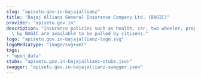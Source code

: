 ```yaml
---
slug: "apisetu-gov-in-bajajallianz"
title: "Bajaj Allianz General Insurance Company Ltd. (BAGIC)"
provider: "apisetu.gov.in"
description: "Insurance policies such as health, car, two wheeler, property etc. issued\
  \ by BAGIC are available to be pulled by citizens."
logo: "apisetu.gov.in-bajajallianz-logo.svg"
logoMediaType: "image/svg+xml"
tags:
- "open_data"
stubs: "apisetu.gov.in-bajajallianz-stubs.json"
swagger: "apisetu.gov.in-bajajallianz-swagger.json"
---
```

